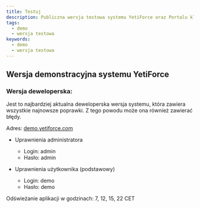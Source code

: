 ```yaml
---
title: Testuj
description: Publiczna wersja testowa systemu YetiForce oraz Portalu klienta
tags:
  - demo
  - wersja testowa
keywords:
  - demo
  - wersja testowa
---
```


## Wersja demonstracyjna systemu YetiForce

### Wersja deweloperska:

Jest to najbardziej aktualna deweloperska wersja systemu, która zawiera wszystkie najnowsze poprawki. Z tego powodu może ona również zawierać błędy.

Adres: <a href="https://gitdeveloper.yetiforce.com" target="_blank">demo.yetiforce.com</a>

- Uprawnienia administratora

  - Login: admin
  - Hasło: admin

- Uprawnienia użytkownika (podstawowy)
  - Login: demo
  - Hasło: demo

Odświeżanie aplikacji w godzinach: 7, 12, 15, 22 CET